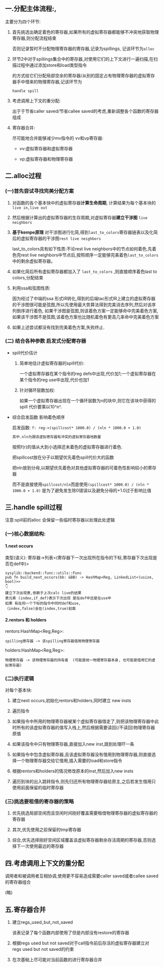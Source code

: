 ## 一.分配主体流程:,

主要分为四个环节:

1. 首先挑选出确定着色的寄存器,如果所有的虚拟寄存器都能够不冲突地获取物理寄存器,则分配流程结束

   否则记录暂时不分配物理寄存器的寄存器,记录为spillings, 记该环节为`alloc`

2. 环节2中对于spillings集合中的寄存器,对使用它们的上下文进行一遍扫描,在扫描过程中通过添加store和load类型指令

   的方式给它们分配局部空余的寄存器/从别的固定占有物理寄存器的虚拟寄存器手中借来的物理寄存器,记该环节为

   `handle spill`

3. 考虑调用上下文的重分配:

   出于于节省caller saved/节省callee saved的考虑,重新调整各个函数的寄存器组成

4. 寄存器合并:

   尽可能地合并能够减少mv指令的 vv和vp寄存器:

   * vv:虚拟寄存器和虚拟寄存器

   * vp:虚拟寄存器和物理寄存器

## 二.alloc过程

### (一)首先尝试寻找完美分配方案

1. 对函数的各个基本快中的虚拟寄存器**计算生命周期**, 计算结果为每个基本块的`live in,live out`

2. 然后根据计算出的虚拟寄存器的生存周期,对虚拟寄存器**建立干涉图** `live neighbors`

3. **基于kempe原理** 对干涉图进行化简,得到`last_to_colors`寄存器链表以及化简后的虚拟寄存器的干涉图`rest live neighbors`

   last_to_colors具有如下性质:不论rest live neighbors中的节点如何着色,先着色完rest live neighbors中节点后,按照顺序一定能够完美着色`last_to_colors` 中的剩余虚拟寄存器。

4. 如果化简后所有虚拟寄存器都加入了 `last_to_colors` ,则直接顺序着色last to colors,分配结束

5. 利用ssa和弦图性质:

   因为经过了中端的ssa 形式IR转化,得到的后端tac形式IR上建立的虚拟寄存器的干涉图很可能是弦图,所以先使用最大势算法得到完美消去序列,然后对该序列倒序进行着色, 如果干涉图是弦图,则该着色方案一定能够命中完美着色方案,如果该干涉图不是弦图,该着色方案也比随机着色有更高几率命中完美着色方案

6. 如果上述尝试都没有找到完美着色方案,失败终止.

### (二) 结合各种参数 启发式分配寄存器

* spill代价估计

  1. 简单地估计虚拟寄存器的spill代价:

     一个虚拟寄存器在某个指令的reg defs中出现,代价加1;一个虚拟寄存器在某个指令的reg use中出现,代价也加1

  2. 针对循环层数加权:

     如果一个虚拟寄存器出现在一个循环层数为n的块中,则它在该块中获得的spill 代价要乘以10^n^.

* 综合启发函数 影响着色顺序

  启发函数: `f: reg->(spillcost* 1000.0) / (nln * 1000.0 + 1.0)`

  ```rust
  其中,nln为跟该虚拟寄存器有冲突的虚拟寄存器地数量
  ```

  按照f(r)的值从大到小选择还未着色的虚拟寄存器进行着色.

  把spillcost放在分子以期望优先着色spill代价大的函数

  把nln放到分母,以期望优先着色对其他虚拟寄存器的可着色性影响较小的寄存器

  而不是直接使用`spillcost/nln`而是使用`(spillcost* 1000.0) / (nln * 1000.0 + 1.0)` 是为了避免发生除0错误以及避免分母的+1.0过于影响比值

## 三.handle spill过程

注意:spill前的alloc 会保留一些临时寄存器以处理此处逻辑

### (一)核心数据结构:

#### 1\.next occurs

类型(语义):   寄存器->列表<(寄存器下一次出现所在指令的下标,寄存器下次出现是否在def中)>

```
sysylib::backend::func::utils::Func
pub fn build_next_occurs(bb: &BB) -> HashMap<Reg, LinkedList<(usize, bool)>>
👇
建立下次出现表,依赖于上次calc live的结果
表元素 (index,if_def)表示下次出现 是在def中还是在use中
如果 有在同一个下标的指令中同时def和use,
（index,false)会在(index,true)前面
```

#### 2\.rentors 和 holders

rentors:HashMap<Reg,Reg>:

```
spilling寄存器 -> 该spilling寄存器借用物理寄存器
```

holders:HashMap<Reg,Reg>:

```
物理寄存器 -> 该物理寄存器的持有者  (可能是统一物理寄存器本身, 也可能是借用它的虚拟寄存器)
```

### (二)执行逻辑

对每个基本块:

1. 建立next occurs,初始化rentors和holders,同时建立 new insts

2. 遍历指令

3. 如果指令中所用的物理寄存器被某个虚拟寄存器借走了,则把该物理寄存器中此时所有的该虚拟寄存器的值写入栈上,然后根据需要读回(/不读回)物理寄存器原值

4. 如果该指令中只有物理寄存器,直接加入new inst,跳到处理吓一条

5. 如果指令中包含虚拟寄存器,且该虚拟寄存器没有借用到物理寄存器,则直接选择一个物理寄存器交给它借用,插入需要的load和store指令

6. 根据rentors和holders的情况修改原本的inst,然后加入new insts

7. 遍历到块的出入跳转指令,则先归还所有物理寄存器给原主,之后若发生借用只使用前面保留的临时寄存器

### (三)挑选要租借的寄存器的策略

1. 优先挑选局部空闲而且空闲时间刚好覆盖需要租借物理寄存器的虚拟寄存器的寄存器

2. 其次,优先使用之前保留的tmp寄存器

3. 综合,优先选择刚好空闲区域覆盖该虚拟寄存器剩余存活周期的寄存器,否则选择下一次使用最远的寄存器

## 四.考虑调用上下文的重分配

调用者和被调用者互相协调,使用更不容易造成需要caller saved或者callee saved的寄存器组合

(略)

## 五.寄存器合并

1. 建立regs_used_but_not_saved

   该表记录了每个函数内部使用了但是内部没有restore的寄存器

2. 根据regs used but not saved对于call指令前后存活的虚拟寄存器建立对 regs used but not saved的约束

3. 在次基础上尽可能对当前函数的进行寄存器合并